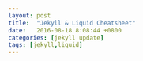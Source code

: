 ```yaml
---
layout: post
title:  "Jekyll & Liquid Cheatsheet"
date:   2016-08-18 8:08:44 +0800
categories: [jekyll update]
tags: [jekyll,liquid]
---
```


<!--more-->
<script src="https://gist.github.com/smutnyleszek/9803727.js"></script>